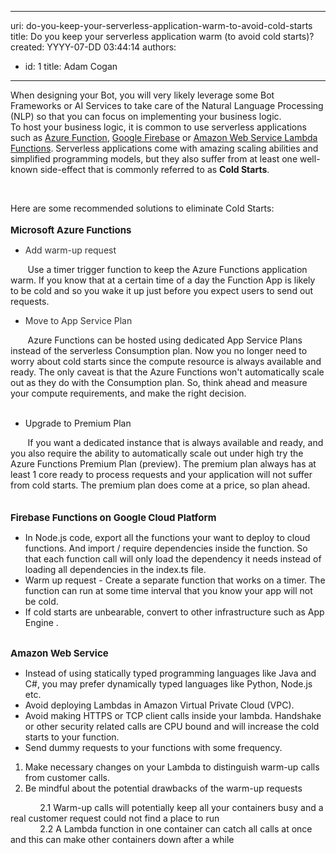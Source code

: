 

---
uri: do-you-keep-your-serverless-application-warm-to-avoid-cold-starts
title: Do you keep your serverless application warm (to avoid cold starts)?
created: YYYY-07-DD 03:44:14
authors:
  - id: 1
    title: Adam Cogan
---




<span class='intro'> When designing your Bot, you will very likely leverage some Bot Frameworks or AI Services to take care of the Natural Language Processing (NLP) so that you can focus on implementing your business logic.<br>To host your business logic, it is common to use serverless applications such as <a href="https&#58;//azure.microsoft.com/en-au/services/functions/">Azure Function</a>, <a href="https&#58;//firebase.google.com/">Google Firebase</a> or <a href="https&#58;//aws.amazon.com/lambda/">Amazon Web Service Lambda Functions</a>. Serverless applications come with amazing scaling abilities and simplified programming models, but they also suffer from at least one well-known side-effect that is commonly referred to as <strong>Cold Starts</strong>.&#160;&#160;<br> </span>

<p><br></p>Here are some recommended solutions to eliminate Cold Starts&#58;<br>&#160;<br><strong style="font-size&#58;15px;">Microsoft Azure Functions</strong><br><ul><li><span style="color&#58;#333333;">​Add war</span><span style="color&#58;#333333;">m-up request</span></li></ul><p>&#160; &#160; &#160; &#160;Use a timer trigger function to keep the Azure Functions application warm. If you know that at a certain time of a day the Function App is likely to be cold and so you wake it up just before you expect users to send out requests.&#160;​​</p><ul><li><span style="color&#58;#333333;">Move to App Service Plan</span></li></ul>&#160; &#160; &#160; &#160;Azure Functions can be hosted using dedicated App Service Plans instead of the serverless Consumption plan. Now you no longer need to worry about cold starts since the compute resource is always available and ready. The only caveat is that the Azure Functions won't automatically scale out as they do with the Consumption plan. So, think ahead and measure your compute requirements, and make the right decision.<br>&#160;<br><ul><li>Upgrade to Premium Plan<br></li></ul>&#160; &#160; &#160; &#160;If you want a dedicated instance that is always available and ready, and you also require the ability to automatically scale out under high try the Azure Functions Premium Plan (preview). The premium plan always has at least 1 core ready to process requests and your application will not suffer from cold starts. The premium plan does come at a price, so plan ahead.<br>&#160;<div><br><span style="font-size&#58;15px;"><strong>Firebase Functions on Google Cloud Platform</strong></span><br><ul><li>In Node.js code, export all the functions your want to deploy to cloud functions. And import / require dependencies inside the function. So that each function call will only load the dependency it needs instead of loading all dependencies in the index.ts file.</li><li>​Warm up request - Create a separate function that works on a timer. The function can run at some time interval that you know your app will not be cold.</li><li>If cold starts are unbearable, convert to other infrastructure such as App Engine .</li></ul>&#160;<br><span style="font-size&#58;15px;"><strong>Amazon Web Service</strong></span><br><ul><li>Instead of using statically typed programming languages like Java and C#, you may prefer dynamically typed languages like Python, Node.js etc.</li><li>Avoid deploying Lambdas in Amazon Virtual Private Cloud (VPC).</li><li>Avoid making HTTPS or TCP client calls inside your lambda. Handshake or other security related calls are CPU bound and will increase the cold starts to your function.</li><li>Send dummy requests to your functions with some frequency.</li></ul><ol><li>Make necessary changes on your Lambda to distinguish warm-up calls from customer calls.</li><li>Be mindful about the potential drawbacks of the warm-up requests</li></ol>&#160;&#160;&#160;&#160;&#160;&#160;&#160; &#160; &#160; 2.1 Warm-up calls will potentially keep all your containers busy and a real customer request could not find a place to run<br>&#160; &#160; &#160; &#160; &#160; &#160; 2.2&#160;A Lambda function in one container can catch all calls at once and this can make other containers down after a while<br></div>


